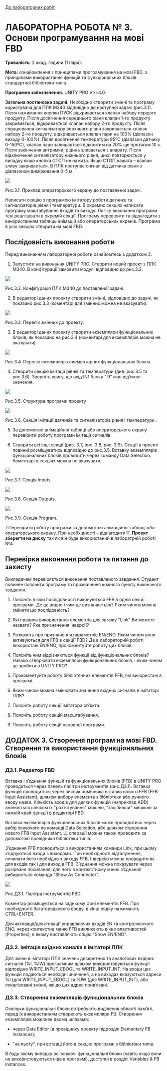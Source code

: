 [До лабораторних робіт](README.md)

# ЛАБОРАТОРНА РОБОТА № 3. Основи програмування на мові FBD

 **Тривалість**: 2 акад. години (1 пара).

**Мета:** ознайомлення з принципами програмування на мові FBD, з принципами використання функцій та функціональних блоків стандартної бібліотеки типів.

**Програмне забезпечення.** UNITY PRO V>=4.0.

**Загальна постановка задачі.**  Необхідно створити змінні та програму користувача для ПЛК М340 відповідно до наступної задачі (рис.3.1). Після нажимання кнопки ПУСК відкривається клапан набору першого продукту. Після досягнення середнього рівня клапан 1-го продукту закривається, відкривається клапан набору 2-го продукту. Після спрацювання сигналізатору верхнього рівня закривається клапан набору 2-го продукту, відкривається клапан пари на 100% (діапазон виходу 0-100%). Після досягнення температури 95ºС (діапазон датчику 0-150ºС), клапан пари залишається відкритим на 20% ще протягом 10 с. Після закінчення витримки, рідина зливається з апарату. Після відключення сигналізатору нижнього рівня, цикл повторюється у випадку якщо кнопка СТОП не нажата. Якщо СТОП нажата – клапан зливу закривається. В ПЛК поступає сигнал від датчика рівня з діапазоном вимірювання 0-5 м.

![](media3/3_1.png)

Рис.3.1. Приклад операторського екрану до поставленої задачі. 

Написати секцію з програмою імітатору роботи датчика та сигналізаторів рівня і температури. В окремих секціях написати програму маштабування входів та виходу. Логіку виконання програми теж реалізувати в окремій секції. Програму перевірити та відлагодити з використанням таблиць анімацій або операторських екранів. Програми в усіх секціях створити на мові FBD. 

##  Послідовність виконання роботи

Перед виконанням лабораторної роботи ознайомтесь з додатком 3.

1) Запустити на виконання UNITY PRO. Створити новий проект з ПЛК М340. В конфігурації замовити модулі відповідно до рис.3.2.

![](media3/3_2.png)

Рис.3.2. Конфігурація ПЛК М340 до поставленої задачі. 

2) В редакторі даних проекту створити змінні, відповідно до задачі, як показано рис.3.3 (коментарі для змінних можна не вказувати).

![](media3/3_3.png)

Рис.3.3. Перелік змінних до проекту. 

3) В редакторі даних проекту створити екземпляри функціональних блоків, як показано на рис.3.4 (коментарі для екземплярів можна не вказувати).

![](media3/3_4.png)

Рис.3.4. Перелік екземплярів елементарних функціональних блоків. 

4) Створити секцію імітації рівнів та температури (див. рис.3.5 та рис.3.6). Зверніть увагу, що вхід IN1 блоку ".9" має від’ємне значення.

![](media3/3_5.png)

Рис.3.5. Структура програми проекту 

![](media3/3_6.png)

Рис.3.6. Секція імітації датчиків та сигналізаторів рівня і температури . 

5) За допомогою анімаційної таблиці або операторського екрану перевірити роботу програми імітації сигналів.

6) Створити всі інші секції (рис. 3.7, рис. 3.8, рис. 3.9). Секції в проекті повинні розміщуватись відповідно до рис.3.5. Вставку екземплярів функціональних блоків проводити через команду Data Selection. Коментарі в секціях можна не вказувати.

![](media3/3_7.png)

Рис.3.7. Секція Inputs

![](media3/3_8.png)

Рис.3.8. Секція Outputs. 

![](media3/3_9.png)

Рис.3.9. Секція Program. 

7.Перевірити роботу програми за допомогою анімаційної таблиці *або* операторського екрану. При необхідності – відлагодити її. **Проект зберегти на диску** так як він буде використаний в лаборатрній роботі №4.     

## Перевірка виконання роботи та питання до захисту

Викладачем перевіряється виконання поставленого завдання. Студент повинен пояснити програму та призначення кожного пункту виконаного завдання.

1. Поясніть в якій послідовності виконуються FFB в одній секції програми. Де це видно і чим це визначається? Яким чином можна змінити цю послідовність?

2. Які правила використання елементів для зв’язку "Link" Ви можете назвати? Яке призначення інверсії?

3. Розкажіть про призначення параметрів EN/ENO. Яким чином вони активуються для FFB в секції FBD? Де в лабораторній роботі використані EN/ENO, прокоментуйте роботу цих блоків. 

4. Поясніть чим відрізняються функції від функціональних блоків? Навіщо створювати екземпляри функціональних блоків, і яким чином це зробити в UNITY PRO?

5. Прокоментуйте роботу бібліотечних елементів FFB, які використані в програмі. 

6. Яким чином можна змінювати значення вхідних сигналів в імітаторі ПЛК?

7. Поясніть роботу секції імітатора об’єкта.

8. Поясніть роботу секцій масштабування.

9. Поясніть роботу секції основної програми.

## ДОДАТОК 3. Створення програм на мові FBD. Створення та використання функціональних блоків

### Д3.1. Редактор FBD

Вставка і з’єднання функцій та функціональних блоків (FFB) в UNITY PRO проводиться через панель палітри інструментів (рис.Д3.1). Вставка функцій проводиться через виклик помічника вставки нового FFB (FFB Input Assistant), шляхом вибору елемента з бібліотеки або ручного вводу назви. Кількість входів для деяких функцій (наприклад ADD) змінюється шляхом їх "розтягування" мишею, "заціпивши" мишкою за нижній край функції в редакторі FBD.   

Вставка екземплярів функціональних блоків може проводитись через вибір існуючого по команді Data Selection, або шляхом створення нового FFB Input Assistant. Ці операції можна також проводити за допомогою провідника бібліотеки типів.    

З’єднання FFB проводиться з використанням команди Link, при цьому з’єднуються входи з виходами. При необхідності відгалуження, починати його необхідно з виходу FFB. Інверсію можна проводити як для входів так і для виходів FFB. З’єднання можна показувати через розірване посилання, для чого в контекстному меню з’єднання вибирається команда "Show As Connector".

![](media3/d3_1.png)

Рис.Д3.1. Палітра інструментів FBD. 

Коментар розміщується на задньому фоні елементів FFB. При необхідності багаторядкового вводу, в кінці рядку нажимають CTRL+ENTER. 

 Для активації/деактивації управляючих входів EN та контролюючого ENO, через контекстне меню FFB викликають вікно властивостей (Properties), в якому виставляють опцію "Show EN/ENO". 

### Д3.2. Імітація вхідних каналів в імітаторі ПЛК

Для зміни в імітаторі ПЛК значень дискретних та аналогових вхідних сигналів (%I, %IW) програмним шляхом використовуються функції відповідно WRITE_INPUT_EBOOL та WRITE_INPUT_INT. На входи цих функцій подаються необхідні значення, а на виходах вказуються адреси %I (для WRITE_INPUT_EBOOL) та %IW (для WRITE_INPUT_INT), або локалізовані змінні, які до цих адрес прив’язані. 

### Д3.3. Створення екземплярів функціональних блоків

Оскільки функціональні блоки потребують виділення області пам’яті, перед їх використанням створюють екземпляри FB. Створення екземплярів можливе двома шляхами: 

- через Data Editor (в провіднику проекту підрозділ Elementary FB Instances); 

- "на льоту", при вставці його в секцію програми з бібліотеки типів.

В будь якому випадку всі існуючі функціональні блоки (навіть якщо вони не використовуються ніде в програмі), доступні в розділі Variables & FB Instances.    